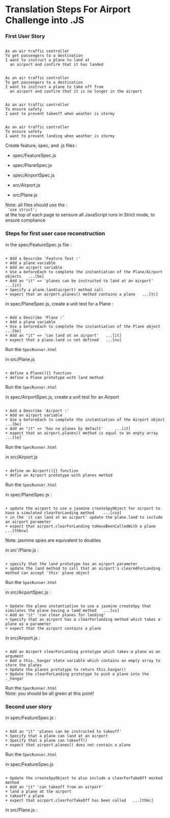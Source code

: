 # Translation Steps For Airport Challenge into .JS

### First User Story
```

As an air traffic controller
To get passengers to a destination
I want to instruct a plane to land at
  an airport and confirm that it has landed


As an air traffic controller
To get passengers to a destination
I want to instruct a plane to take off from
  an airport and confirm that it is no longer in the airport


As an air traffic controller 
To ensure safety 
I want to prevent takeoff when weather is stormy 


As an air traffic controller 
To ensure safety 
I want to prevent landing when weather is stormy 

```

Create feature, spec, and .js files :

+ spec/FeatureSpec.js</br>
+ spec/PlaneSpec.js</br>
+ spec/AirportSpec.js</br>

+ src/Airport.js</br>
+ src/Plane.js</br>

Note: all files should use the :</br>
``` 'use strict';```</br>
at the top of each page to sensure all JavaScript runs in Strict mode, to ensure compliance</br>


### Steps for first user case reconstruction

in the spec/FeatureSpec.js file :</br>
```

+ Add a Describe 'Feature Test :'
+ Add a plane variable
+ Add an airport variable
+ Use a beforeEach to complete the instantiation of the Plane/Airport objects	...[be]
+ Add an "it" => 'planes can be instructed to land at an airport'	...[it]
+ Specify a plane.land(airport) method call
+ expect that an airport.planes() method contains a plane 	...[tc]

```

in spec/PlaneSpec.js, create a unit test for a Plane :</br>
```

+ Add a Describe 'Plane :'
+ Add a plane variable
+ Use a beforeEach to complete the instantiation of the Plane object 	...[be]
+ Add an "it" => 'can land at an airport' 	...[it]
+ expect that a plane.land is not defined 	...[nu]

```

Run the ```SpecRunner.html```</br>

in src/Plane.js
```

+ define a Plane(){} function
+ define a Plane prototype with land method

```

Run the ```SpecRunner.html```</br>

in spec/AirportSpec.js, create a unit test for an Airport

```

+ Add a Describe 'Airport :'
+ Add an airport variable
+ Use a beforeEach to complete the instantiation of the Airport object 	...[be]
+ Add an "it" => 'has no planes by default' 	...[it]
+ expect that an airport.planes() method is equal to an enpty array 	...[te]

```

Run the ```SpecRunner.html```</br>

in src/Airport.js
```

+ define an Airport(){} function
+ defie an Airport prototype with planes method

```

Run the ```SpecRunner.html```</br>

in spec/PlaneSpec.js :
```

+ update the airport to use a jasmine createSpyObject for airport to have a simulated clearForLanding method 	...[cso]
+ in the 'it can land at an airport' update the plane.land to include an airport parameter
+ expect that airport.clearForLanding toHaveBeenCalledWith a plane 	...[thbcw]

```

Note: jasmine spies are equivalent to doubles

in src'/Plane.js :
```

+ specify that the land prototype has an airport parameter
+ update the land method to call that an airport's clearedForLanding method can accept 'this' plane object

```

Run the ```SpecRunner.html```</br>

in src/AirportSpec.js :
```

+ Update the plane instantiation to use a jasmine createSpy that simulates the plane having a lamd method 	...[cs]
+ Add an "it" 'can clear planes for landing'
+ Specify that an airport has a clearForlanding method which takes a plane as a parameter
+ expect that the airport contains a plane

```

in src/Airport.js :
```

+ Add an Airport clearForLanding prototype which takes a plane as an argument
+ Add a this._hangar state variable which contains an empty array to store the planes
+ Update the planes prototype to return this.hangar()
+ Update the clearForLanding prototype to push a plane into the ._hangar

```

Run the ```SpecRunner.html```</br>
Note: you should be all green at this point!


### Second user story

in spec/FeatureSpec.js :
```

+ Add an "it" 'planes can be instructed to takeoff'
+ Specify that a plane can land at an airport
+ Specify that a plane can takeoff()
+ expect that airport.planes() does not contain a plane

```

Run the ```SpecRunner.html```</br>

in spec/FeatureSpec.js
```

+ Update the createSpyObject to also include a clearForTakeOff mocked method
+ Add an "it" 'can takeoff from an airport'
+ land a plane at the airport
+ takeoff a plane
+ expect that airport.clearForTakeOff has been called 	...[thbc]

```

in src/Plane.js :
```



```








